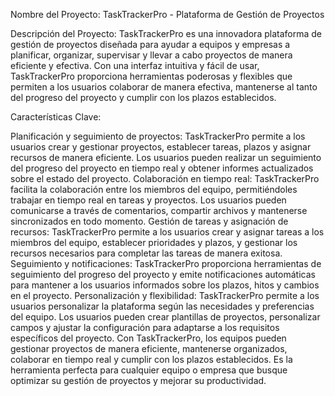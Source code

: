Nombre del Proyecto: TaskTrackerPro - Plataforma de Gestión de Proyectos

Descripción del Proyecto:
TaskTrackerPro es una innovadora plataforma de gestión de proyectos diseñada para ayudar a equipos y empresas a planificar, organizar, supervisar y llevar a cabo proyectos de manera eficiente y efectiva. Con una interfaz intuitiva y fácil de usar, TaskTrackerPro proporciona herramientas poderosas y flexibles que permiten a los usuarios colaborar de manera efectiva, mantenerse al tanto del progreso del proyecto y cumplir con los plazos establecidos.

Características Clave:

Planificación y seguimiento de proyectos: TaskTrackerPro permite a los usuarios crear y gestionar proyectos, establecer tareas, plazos y asignar recursos de manera eficiente. Los usuarios pueden realizar un seguimiento del progreso del proyecto en tiempo real y obtener informes actualizados sobre el estado del proyecto.
Colaboración en tiempo real: TaskTrackerPro facilita la colaboración entre los miembros del equipo, permitiéndoles trabajar en tiempo real en tareas y proyectos. Los usuarios pueden comunicarse a través de comentarios, compartir archivos y mantenerse sincronizados en todo momento.
Gestión de tareas y asignación de recursos: TaskTrackerPro permite a los usuarios crear y asignar tareas a los miembros del equipo, establecer prioridades y plazos, y gestionar los recursos necesarios para completar las tareas de manera exitosa.
Seguimiento y notificaciones: TaskTrackerPro proporciona herramientas de seguimiento del progreso del proyecto y emite notificaciones automáticas para mantener a los usuarios informados sobre los plazos, hitos y cambios en el proyecto.
Personalización y flexibilidad: TaskTrackerPro permite a los usuarios personalizar la plataforma según las necesidades y preferencias del equipo. Los usuarios pueden crear plantillas de proyectos, personalizar campos y ajustar la configuración para adaptarse a los requisitos específicos del proyecto.
Con TaskTrackerPro, los equipos pueden gestionar proyectos de manera eficiente, mantenerse organizados, colaborar en tiempo real y cumplir con los plazos establecidos. Es la herramienta perfecta para cualquier equipo o empresa que busque optimizar su gestión de proyectos y mejorar su productividad.
